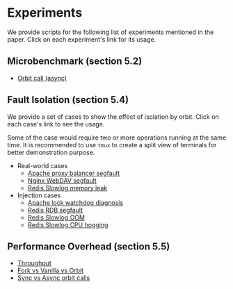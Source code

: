 # Experiments

We provide scripts for the following list of experiments mentioned in the paper. Click on each experiment's link for its usage.

## Microbenchmark (section 5.2)

- [Orbit call (async)](micro-call)

## Fault Isolation (section 5.4)

We provide a set of cases to show the effect of isolation by orbit. Click on each case's link to see the usage.

Some of the case would require two or more operations running at the same time. It is recommended to use `tmux` to create a split view of terminals for better demonstration purpose.

- Real-world cases
  - [Apache proxy balancer segfault](isolation/apache-segfault.md)
  - [Nginx WebDAV segfault](isolation/nginx-segfault.md)
  - [Redis Slowlog memory leak](isolation/redis-memleak.md)
- Injection cases
  - [Apache lock watchdog diagnosis](isolation/watchdog-diagnosis.md)
  - [Redis RDB segfault](isolation/rdb-segfault.md)
  - [Redis Slowlog OOM](isolation/redis-oom.md)
  - [Redis Slowlog CPU hogging](isolation/redis-cpu.md)

## Performance Overhead (section 5.5)

- [Throughput](throughput)
- [Fork vs Vanilla vs Orbit](fork-ob-orig)
- [Sync vs Async orbit calls](async-sync)
